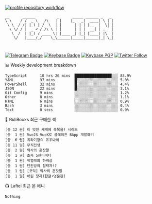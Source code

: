 [![profile repository workflow](https://github.com/vbalien/vbalien/actions/workflows/push.yml/badge.svg)](https://github.com/vbalien/vbalien/actions/workflows/push.yml)
```
__      ______          _      _____ ______ _   _ 
\ \    / /  _ \   /\   | |    |_   _|  ____| \ | |
 \ \  / /| |_) | /  \  | |      | | | |__  |  \| |
  \ \/ / |  _ < / /\ \ | |      | | |  __| | . ` |
   \  /  | |_) / ____ \| |____ _| |_| |____| |\  |
    \/   |____/_/    \_\______|_____|______|_| \_|
                                                  
                                                  
```
[![Telegram Badge](https://img.shields.io/badge/-Telegram-2CA5E0?logo=telegram)](https://t.me/vbalien)
[![Keybase Badge](https://img.shields.io/badge/-Keybase-33A0FF?logo=keybase&logoColor=white)](https://keybase.io/vbalien)
[![Keybase PGP](https://img.shields.io/keybase/pgp/vbalien)](http://sks.pod02.fleetstreetops.com/pks/lookup?search=0xE98CF73DE1E36F7D1B8A383AFD987F8DBE513071&fingerprint=on&op=index)
[![Twitter Follow](https://img.shields.io/twitter/follow/_elnyan)](https://twitter.com/_elnyan)

📊 Weekly development breakdown
```
TypeScript      10 hrs 26 mins  █████████████████░░░ 83.9%
YAML            37 mins         █░░░░░░░░░░░░░░░░░░░ 5.0%
PowerShell      32 mins         █░░░░░░░░░░░░░░░░░░░ 4.4%
JSON            22 mins         █░░░░░░░░░░░░░░░░░░░ 3.1%
Git Config      9 mins          ░░░░░░░░░░░░░░░░░░░░ 1.2%
Other           8 mins          ░░░░░░░░░░░░░░░░░░░░ 1.1%
HTML            6 mins          ░░░░░░░░░░░░░░░░░░░░ 0.9%
Bash            3 mins          ░░░░░░░░░░░░░░░░░░░░ 0.4%
Text            0 secs          ░░░░░░░░░░░░░░░░░░░░ 0.0%
```
📖 RidiBooks 최근 구매한 책
```
[총 12 권] 이 멋진 세계에 축복을! 시리즈 
[총  1 권] VueJS VueX로 클레이튼 BApp 개발하기 
[총  6 권] 유라기장의 유우나씨 
[총 11 권] 무직전생 
[총  2 권] 약사의 혼잣말 
[총  1 권] 초속 5센티미터 
[총  1 권] 책벌레의 하극상 
[총  1 권] 단칸방의 침략자!? 
[총  1 권] [코믹] 약사의 혼잣말 
[총  1 권] 어린 왕자(한글+영문판) 
```
📺 Laftel 최근 본 애니
```
Nothing
```
